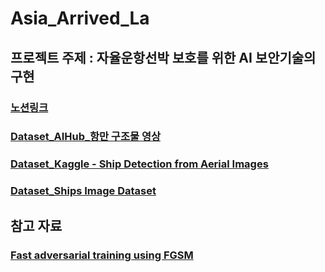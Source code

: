 # Asia_Arrived_La

## 프로젝트 주제 : 자율운항선박 보호를 위한 AI 보안기술의 구현

### [노션링크]()

### [Dataset_AIHub_항만 구조물 영상](https://universe.roboflow.com/smart-helmet-infe0/ship2-sfxrh/dataset/1)
### [Dataset_Kaggle - Ship Detection from Aerial Images](https://www.aihub.or.kr/aihubdata/data/view.do?currMenu=&topMenu=&aihubDataSe=data&dataSetSn=199)
### [Dataset_Ships Image Dataset](https://www.kaggle.com/datasets/vinayakshanawad/ships-dataset)


## 참고 자료 

### [Fast adversarial training using FGSM](https://github.com/locuslab/fast_adversarial)


